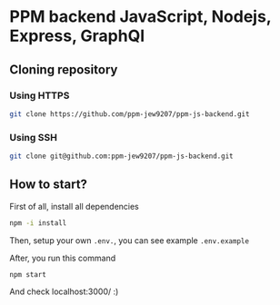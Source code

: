 # PPM backend JavaScript, Nodejs, Express, GraphQl

## Cloning repository
### Using HTTPS
```bash
git clone https://github.com/ppm-jew9207/ppm-js-backend.git
```

### Using SSH
```bash
git clone git@github.com:ppm-jew9207/ppm-js-backend.git
```

## How to start?
First of all, install all dependencies
```bash
npm -i install
```

Then, setup your own `.env.`, you can see example `.env.example`

After, you run this command
```bash
npm start
```

And check localhost:3000/ :)
